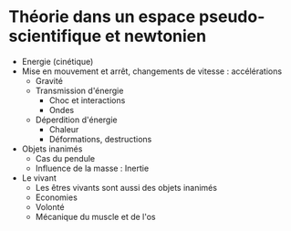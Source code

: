 # Théorie dans un espace pseudo-scientifique et newtonien

- Energie (cinétique)
- Mise en mouvement et arrêt, changements de vitesse : accélérations
    - Gravité
    - Transmission d'énergie
        - Choc et interactions
        - Ondes
    - Déperdition d'énergie
        - Chaleur
        - Déformations, destructions
- Objets inanimés
    - Cas du pendule
    - Influence de la masse : Inertie
- Le vivant
    - Les êtres vivants sont aussi des objets inanimés
    - Economies
    - Volonté
    - Mécanique du muscle et de l'os